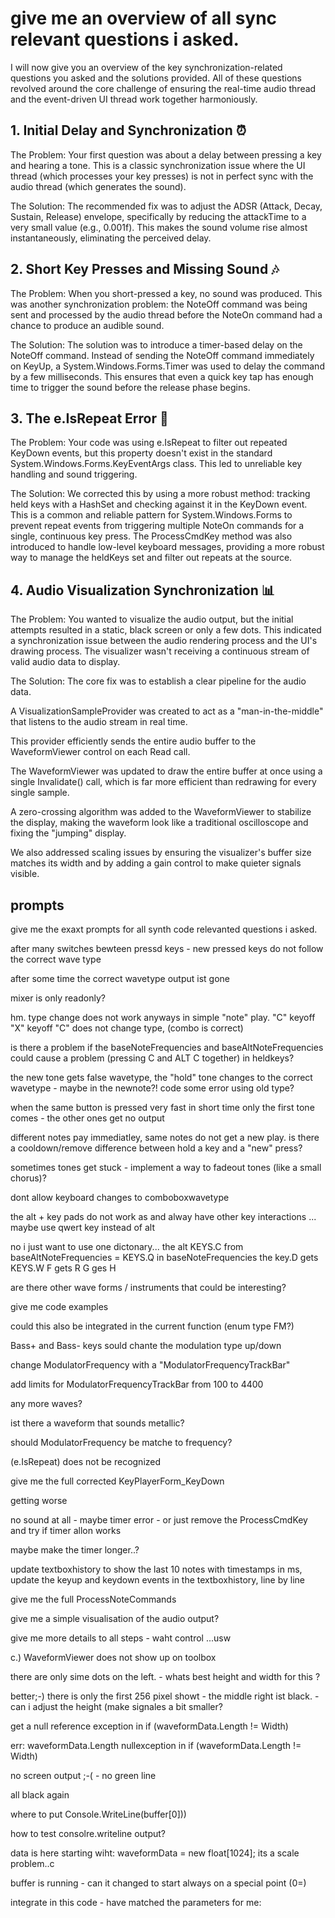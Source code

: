 
# give me an overview of all sync relevant questions i asked.

I will now give you an overview of the key synchronization-related questions you asked and the solutions provided. All of these questions revolved around the core challenge of ensuring the real-time audio thread and the event-driven UI thread work together harmoniously.

## 1. Initial Delay and Synchronization ⏰

The Problem: Your first question was about a delay between pressing a key and hearing a tone. This is a classic synchronization issue where the UI thread (which processes your key presses) is not in perfect sync with the audio thread (which generates the sound).

The Solution: The recommended fix was to adjust the ADSR (Attack, Decay, Sustain, Release) envelope, specifically by reducing the attackTime to a very small value (e.g., 0.001f). This makes the sound volume rise almost instantaneously, eliminating the perceived delay.

## 2. Short Key Presses and Missing Sound 🎶

The Problem: When you short-pressed a key, no sound was produced. This was another synchronization problem: the NoteOff command was being sent and processed by the audio thread before the NoteOn command had a chance to produce an audible sound.

The Solution: The solution was to introduce a timer-based delay on the NoteOff command. Instead of sending the NoteOff command immediately on KeyUp, a System.Windows.Forms.Timer was used to delay the command by a few milliseconds. This ensures that even a quick key tap has enough time to trigger the sound before the release phase begins.

## 3. The e.IsRepeat Error 🚫

The Problem: Your code was using e.IsRepeat to filter out repeated KeyDown events, but this property doesn't exist in the standard System.Windows.Forms.KeyEventArgs class. This led to unreliable key handling and sound triggering.

The Solution: We corrected this by using a more robust method: tracking held keys with a HashSet and checking against it in the KeyDown event. This is a common and reliable pattern for System.Windows.Forms to prevent repeat events from triggering multiple NoteOn commands for a single, continuous key press. The ProcessCmdKey method was also introduced to handle low-level keyboard messages, providing a more robust way to manage the heldKeys set and filter out repeats at the source.

## 4. Audio Visualization Synchronization 📊

The Problem: You wanted to visualize the audio output, but the initial attempts resulted in a static, black screen or only a few dots. This indicated a synchronization issue between the audio rendering process and the UI's drawing process. The visualizer wasn't receiving a continuous stream of valid audio data to display.

The Solution: The core fix was to establish a clear pipeline for the audio data.

A VisualizationSampleProvider was created to act as a "man-in-the-middle" that listens to the audio stream in real time.

This provider efficiently sends the entire audio buffer to the WaveformViewer control on each Read call.

The WaveformViewer was updated to draw the entire buffer at once using a single Invalidate() call, which is far more efficient than redrawing for every single sample.

A zero-crossing algorithm was added to the WaveformViewer to stabilize the display, making the waveform look like a traditional oscilloscope and fixing the "jumping" display.

We also addressed scaling issues by ensuring the visualizer's buffer size matches its width and by adding a gain control to make quieter signals visible.

## prompts

give me the exaxt prompts for all synth code relevanted questions i asked.

after many switches bewteen pressd keys - new pressed keys do not follow the correct wave type

after some time the correct wavetype output ist gone

mixer is only readonly?

hm. type change does not work anyways in simple "note" play. "C" keyoff "X" keyoff "C" does not change type, (combo is correct)

is there a problem if the baseNoteFrequencies and baseAltNoteFrequencies could cause a problem (pressing C and ALT C together) in heldkeys?

the new tone gets false wavetype, the "hold" tone changes to the correct wavetype - maybe in the newnote?! code some error using old type?

when the same button is pressed very fast in short time only the first tone comes - the other ones get no output

different notes pay immediatley, same notes do not get a new play. is there a cooldown/remove difference between hold a key and a "new" press?

sometimes tones get stuck - implement a way to fadeout tones (like a small chorus)?

dont allow keyboard changes to comboboxwavetype

the alt + key pads do not work as and alway have other key interactions ... maybe use qwert key instead of alt

no i just want to use one dictonary... the alt KEYS.C from baseAltNoteFrequencies = KEYS.Q in baseNoteFrequencies the key.D gets KEYS.W F gets R G ges H

are there other wave forms / instruments that could be interesting?

give me code examples

could this also be integrated in the current function (enum type FM?)

Bass+ and Bass- keys sould chante the modulation type up/down

change ModulatorFrequency with a "ModulatorFrequencyTrackBar"

add limits for ModulatorFrequencyTrackBar from 100 to 4400

any more waves?

ist there a waveform that sounds metallic?

should ModulatorFrequency be matche to frequency?

(e.IsRepeat) does not be recognized

give me the full corrected KeyPlayerForm_KeyDown

getting worse

no sound at all - maybe timer error - or just remove the ProcessCmdKey and try if timer allon works

maybe make the timer longer..?

update textboxhistory to show the last 10 notes with timestamps in ms, update the keyup and keydown events in the textboxhistory, line by line

give me the full ProcessNoteCommands

give me a simple visualisation of the audio output?

give me more details to all steps - waht control ...usw

c.) WaveformViewer does not show up on toolbox

there are only sime dots on the left. - whats best height and width for this ?

better;-) there is only the first 256 pixel showt - the middle right ist black. - can i adjust the height (make signales a bit smaller?

get a null reference exception in if (waveformData.Length != Width)

err: waveformData.Length nullexception in if (waveformData.Length != Width)

no screen output ;-( - no green line

all black again

where to put Console.WriteLine(buffer[0]))

how to test consolre.writeline output?

data is here starting wiht: waveformData = new float[1024]; its a scale problem..c

buffer is running - can it changed to start always on a special point (0=)

integrate in this code - have matched the parameters for me: